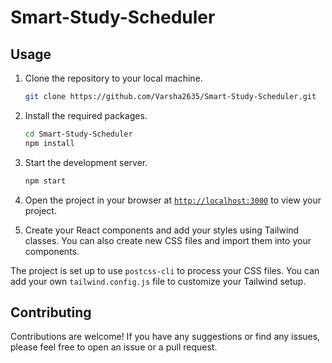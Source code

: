 # Smart-Study-Scheduler

## Usage

1. Clone the repository to your local machine.
    ```sh
    git clone https://github.com/Varsha2635/Smart-Study-Scheduler.git
    ```

1. Install the required packages.
    ```sh
    cd Smart-Study-Scheduler
    npm install
    ```

1. Start the development server.
    ```sh
    npm start
    ```
1. Open the project in your browser at [`http://localhost:3000`](http://localhost:3000) to view your project.
1. Create your React components and add your styles using Tailwind classes. You can also create new CSS files and import them into your components.

The project is set up to use `postcss-cli` to process your CSS files. You can add your own `tailwind.config.js` file to customize your Tailwind setup.

## Contributing

Contributions are welcome! If you have any suggestions or find any issues, please feel free to open an issue or a pull request.

